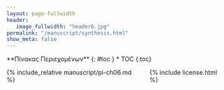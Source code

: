 ```yaml
---
layout: page-fullwidth
header:
   image_fullwidth: "header6.jpg"
permalink: "/manuscript/synthesis.html"
show_meta: false
---
```


<div class="row">
<div class="medium-4 medium-push-8 columns" markdown="1">
<div class="panel radius" markdown="1">
**Πίνακας Περιεχομένων**
{: #toc }
*  TOC
{:toc}
</div>
</div><!-- /.medium-4.columns -->

<div class="medium-8 medium-pull-4 columns" markdown="1">

{% include_relative manuscript/pi-ch06.md %}

{% include license.html %}

</div><!-- /.medium-8.columns -->
</div><!-- /.row -->
